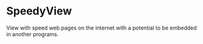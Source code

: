 # SpeedyView
View with speed web pages on the internet with a potential to be embedded in another programs.
